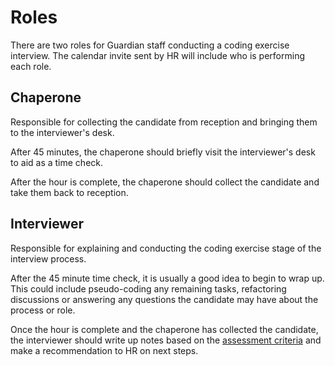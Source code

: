 # Roles
There are two roles for Guardian staff conducting a coding exercise interview. The calendar invite sent by HR will include who is performing each role.

## Chaperone
Responsible for collecting the candidate from reception and bringing them to the interviewer's desk.

After 45 minutes, the chaperone should briefly visit the interviewer's desk to aid as a time check.

After the hour is complete, the chaperone should collect the candidate and take them back to reception.

## Interviewer
Responsible for explaining and conducting the coding exercise stage of the interview process.

After the 45 minute time check, it is usually a good idea to begin to wrap up. This could include pseudo-coding any remaining tasks, refactoring discussions or answering any questions the candidate may have about the process or role.

Once the hour is complete and the chaperone has collected the candidate, the interviewer should write up notes based on the [assessment criteria](https://docs.google.com/spreadsheets/d/1Pyr6pDMvisGAYPCOAAS1YDIrA_GXvCE4YUc3c-vk0H4/edit#gid=0) and make a recommendation to HR on next steps.
